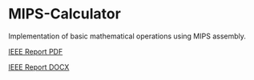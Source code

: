 # MIPS-Calculator
Implementation of basic mathematical operations using MIPS assembly.

[IEEE Report PDF](https://drive.google.com/file/d/1YVPRF-PTnseIqisx923rJA_14-VS4pff/view?usp=sharing)

[IEEE Report DOCX](https://docs.google.com/document/d/18Eujjd3Gv0Iqj1IJJzg1EGobDSbZkX2k/edit?usp=sharing&ouid=118244312362345048114&rtpof=true&sd=true)
